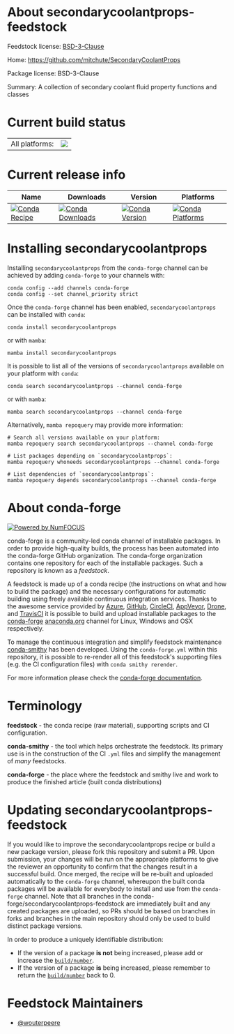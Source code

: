About secondarycoolantprops-feedstock
=====================================

Feedstock license: [BSD-3-Clause](https://github.com/conda-forge/secondarycoolantprops-feedstock/blob/main/LICENSE.txt)

Home: https://github.com/mitchute/SecondaryCoolantProps

Package license: BSD-3-Clause

Summary: A collection of secondary coolant fluid property functions and classes

Current build status
====================


<table><tr><td>All platforms:</td>
    <td>
      <a href="https://dev.azure.com/conda-forge/feedstock-builds/_build/latest?definitionId=20162&branchName=main">
        <img src="https://dev.azure.com/conda-forge/feedstock-builds/_apis/build/status/secondarycoolantprops-feedstock?branchName=main">
      </a>
    </td>
  </tr>
</table>

Current release info
====================

| Name | Downloads | Version | Platforms |
| --- | --- | --- | --- |
| [![Conda Recipe](https://img.shields.io/badge/recipe-secondarycoolantprops-green.svg)](https://anaconda.org/conda-forge/secondarycoolantprops) | [![Conda Downloads](https://img.shields.io/conda/dn/conda-forge/secondarycoolantprops.svg)](https://anaconda.org/conda-forge/secondarycoolantprops) | [![Conda Version](https://img.shields.io/conda/vn/conda-forge/secondarycoolantprops.svg)](https://anaconda.org/conda-forge/secondarycoolantprops) | [![Conda Platforms](https://img.shields.io/conda/pn/conda-forge/secondarycoolantprops.svg)](https://anaconda.org/conda-forge/secondarycoolantprops) |

Installing secondarycoolantprops
================================

Installing `secondarycoolantprops` from the `conda-forge` channel can be achieved by adding `conda-forge` to your channels with:

```
conda config --add channels conda-forge
conda config --set channel_priority strict
```

Once the `conda-forge` channel has been enabled, `secondarycoolantprops` can be installed with `conda`:

```
conda install secondarycoolantprops
```

or with `mamba`:

```
mamba install secondarycoolantprops
```

It is possible to list all of the versions of `secondarycoolantprops` available on your platform with `conda`:

```
conda search secondarycoolantprops --channel conda-forge
```

or with `mamba`:

```
mamba search secondarycoolantprops --channel conda-forge
```

Alternatively, `mamba repoquery` may provide more information:

```
# Search all versions available on your platform:
mamba repoquery search secondarycoolantprops --channel conda-forge

# List packages depending on `secondarycoolantprops`:
mamba repoquery whoneeds secondarycoolantprops --channel conda-forge

# List dependencies of `secondarycoolantprops`:
mamba repoquery depends secondarycoolantprops --channel conda-forge
```


About conda-forge
=================

[![Powered by
NumFOCUS](https://img.shields.io/badge/powered%20by-NumFOCUS-orange.svg?style=flat&colorA=E1523D&colorB=007D8A)](https://numfocus.org)

conda-forge is a community-led conda channel of installable packages.
In order to provide high-quality builds, the process has been automated into the
conda-forge GitHub organization. The conda-forge organization contains one repository
for each of the installable packages. Such a repository is known as a *feedstock*.

A feedstock is made up of a conda recipe (the instructions on what and how to build
the package) and the necessary configurations for automatic building using freely
available continuous integration services. Thanks to the awesome service provided by
[Azure](https://azure.microsoft.com/en-us/services/devops/), [GitHub](https://github.com/),
[CircleCI](https://circleci.com/), [AppVeyor](https://www.appveyor.com/),
[Drone](https://cloud.drone.io/welcome), and [TravisCI](https://travis-ci.com/)
it is possible to build and upload installable packages to the
[conda-forge](https://anaconda.org/conda-forge) [anaconda.org](https://anaconda.org/)
channel for Linux, Windows and OSX respectively.

To manage the continuous integration and simplify feedstock maintenance
[conda-smithy](https://github.com/conda-forge/conda-smithy) has been developed.
Using the ``conda-forge.yml`` within this repository, it is possible to re-render all of
this feedstock's supporting files (e.g. the CI configuration files) with ``conda smithy rerender``.

For more information please check the [conda-forge documentation](https://conda-forge.org/docs/).

Terminology
===========

**feedstock** - the conda recipe (raw material), supporting scripts and CI configuration.

**conda-smithy** - the tool which helps orchestrate the feedstock.
                   Its primary use is in the construction of the CI ``.yml`` files
                   and simplify the management of *many* feedstocks.

**conda-forge** - the place where the feedstock and smithy live and work to
                  produce the finished article (built conda distributions)


Updating secondarycoolantprops-feedstock
========================================

If you would like to improve the secondarycoolantprops recipe or build a new
package version, please fork this repository and submit a PR. Upon submission,
your changes will be run on the appropriate platforms to give the reviewer an
opportunity to confirm that the changes result in a successful build. Once
merged, the recipe will be re-built and uploaded automatically to the
`conda-forge` channel, whereupon the built conda packages will be available for
everybody to install and use from the `conda-forge` channel.
Note that all branches in the conda-forge/secondarycoolantprops-feedstock are
immediately built and any created packages are uploaded, so PRs should be based
on branches in forks and branches in the main repository should only be used to
build distinct package versions.

In order to produce a uniquely identifiable distribution:
 * If the version of a package **is not** being increased, please add or increase
   the [``build/number``](https://docs.conda.io/projects/conda-build/en/latest/resources/define-metadata.html#build-number-and-string).
 * If the version of a package **is** being increased, please remember to return
   the [``build/number``](https://docs.conda.io/projects/conda-build/en/latest/resources/define-metadata.html#build-number-and-string)
   back to 0.

Feedstock Maintainers
=====================

* [@wouterpeere](https://github.com/wouterpeere/)

